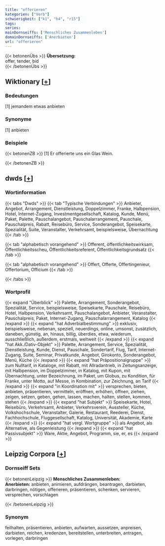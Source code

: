 ```yaml
---
title: "offerieren"
kategorien: ["Verb"]
schwierigkeit: ["k1", "h4", "r15"]
tags:
series:
mainDornseiffs: ['Menschliches Zusammenleben']
domainDornseiffs: ['Anerbieten']
url: "offerieren"
---
```


{{< betonenÜbs >}}
**Übersetzung:**  
offer, tender, bid  
{{< /betonenÜbs >}}

## Wiktionary [[+](https://de.wiktionary.org/wiki/offerieren)]

### Bedeutungen
[1] jemandem etwas anbieten  

### Synonyme
[1] anbieten  

### Beispiele
{{< betonenZB >}}
[1] Er offerierte uns ein Glas Wein.  

{{< /betonenZB >}}


## dwds [[+](https://www.dwds.de/wb/offerieren)]

### Wortinformation
{{< tabs "Dwds" >}}
{{< tab "Typische Verbindungen" >}}
Anbieter, Angebot, Arrangement, Dienstleistung, Doppelzimmer, Franke, Halbpension, Hotel, Internet-Zugang, Investmentgesellschaft, Katalog, Kunde, Menü, Paket, Palette, Pauschalangebot, Pauschalarrangement, Pauschale, Pauschalpreis, Rabatt, Reisebüro, Service, Sonderangebot, Speisekarte, Spezialität, Suite, Veranstalter, Verkehrsamt, beispielsweise, Übernachtung
{{< /tab >}}

{{< tab "alphabetisch vorangehend" >}}
Offerent, öffentlichkeitswirksam, Öffentlichkeitsscheu, Öffentlichkeitsreferent, Öffentlichkeitsgrundsatz
{{< /tab >}}

{{< tab "alphabetisch vorangehend" >}}
Offert, Offerte, Offertingenieur, Offertorium, Officium
{{< /tab >}}

{{< /tabs >}}

### Wortprofil
{{< expand "Überblick" >}} Palette, Arrangement, Sonderangebot, Spezialität, Service, beispielsweise, Speisekarte, Pauschale, Reisebüro, Hotel, Halbpension, Verkehrsamt, Pauschalangebot, Anbieter, Veranstalter, Pauschalpreis, Paket, Internet-Zugang, Pauschalarrangement, Katalog {{< /expand >}}
{{< expand "hat Adverbialbestimmung" >}} exklusiv, beispielsweise, nebenan, speziell, neuerdings, online, umsonst, zusätzlich, daneben, günstig, an, hinaus, billig, überdies, etwa, wiederum, ausschließlich, außerdem, erstmals, weltweit {{< /expand >}}
{{< expand "hat Akk./Dativ-Objekt" >}} Palette, Arrangement, Service, Spezialität, Dienstleistung, Kunde, Dienst, Pauschale, Sondertarif, Flug, Tarif, Internet-Zugang, Suite, Seminar, Privatkunde, Angebot, Girokonto, Sonderangebot, Menü, Küche {{< /expand >}}
{{< expand "hat Präpositionalgruppe" >}} zum Nulltarif, in Kataloge, mit Rabatt, mit Allradantrieb, in Zeitungsanzeige, mit Halbpension, im Doppelzimmer, in Katalog, mit Kupon, mit Übernachtung, unter Bezeichnung, im Paket, um Globus, zu Kondition, für Franke, unter Motto, auf Messe, in Kombination, zur Zeichnung, an Tarif {{< /expand >}}
{{< expand "in Koordination mit" >}} versprechen, bieten, anbieten, präsentieren, vermitteln, eröffnen, erhöhen, öffnen, ziehen, zeigen, setzen, geben, gehen, lassen, machen, halten, stellen, kommen, stehen {{< /expand >}}
{{< expand "hat Subjekt" >}} Speisekarte, Hotel, Reisebüro, Verkehrsamt, Anbieter, Verkehrsverein, Aussteller, Küche, Volkshochschule, Veranstalter, Galerie, Restaurant, Reederei, Dienst, Fachhochschule, Fluggesellschaft, Katalog, Universität, Akademie, Karte {{< /expand >}}
{{< expand "hat vergl. Wortgruppe" >}} als Angebot, als Alternative, als Gegenleistung {{< /expand >}}
{{< expand "hat Passivsubjekt" >}} Ware, Aktie, Angebot, Programm, sie, er, es {{< /expand >}}

## Leipzig Corpora [[+](https://corpora.uni-leipzig.de/en/res?word=offerieren&corpusId=deu_newscrawl-public_2018)]

### Dornseiff Sets
{{< betonenLeipzig >}}
**Menschliches Zusammenleben:**  
**Anerbieten:** anbieten, animieren, aufdrängen, beantragen, darbieten, darbringen, nötigen, offerieren, präsentieren, schenken, servieren, versprechen, vorschlagen  

{{< /betonenLeipzig >}}

### Synonym
feilhalten, präsentieren, anbieten, aufwarten, aussetzen, anpreisen, darbieten, reichen, kredenzen, bereitstellen, unterbreiten, antragen, vorlegen, darbringen

